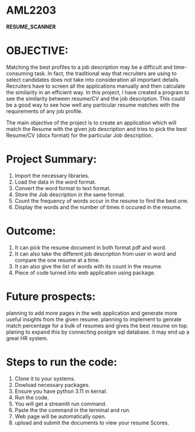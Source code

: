 # AML2203

**RESUME_SCANNER**

# OBJECTIVE:

Matching the best profiles to a job description may be a difficult and time-consuming task. In fact, the traditional way that recruiters are using to select candidates does not take into consideration all important details. Recruiters have to screen all the applications manually and then calculate the similarity in an efficient way.
In this project, I have created a program to see the similarity between resume/CV and the job description. This could be a good way to see how well any particular resume matches with the requirements of any job profile.

The main objective of the project is to create an application which will match the Resume with the given job description and tries to pick the best Resume/CV (docx format) for the particular Job description.

# Project Summary:

1. Import the necessary libraries.
2. Load the data in the word format.
3. Convert the word format to text format.
4. Store the Job description in the same format.
5. Count the frequency of words occur in the resume to find the best one.
6. Display the words and the number of times it occured in the resume.

# Outcome:
1. It can pick the resume document in both format pdf and word.
2. It can also take the different job description from user in word and compare the one resume at a time.
3. It can also give the list of words with its count in the resume.
4. Piece of code turned into web application using package.

# Future prospects:
planning to add more pages in the web application and generate more useful insights from the given resume.
planning to implement to genrate match percentage for a bulk of resumes and gives the best resume on top.
planing to expand this by connecting postgre sql database.
it may end up a great HR system.

# Steps to run the code:
1. Clone it to your systems.
2. Dowload necessary packages.
3. Ensure you have python 3.11 in kernal.
4. Run the code.
5. You will get a streamlit run command.
6. Paste the the command in the terminal and run.
7. Web page will be automatically open.
8. upload and submit the documents to view your resume Scores.
